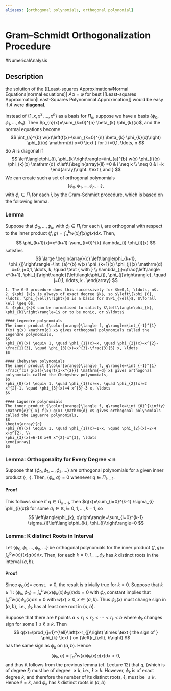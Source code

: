 ```yaml
---
aliases: [orthogonal polynomials, orthogonal polynomial]
---
```

# Gram–Schmidt Orthogonalization Procedure
#NumericalAnalysis 
## Description
the solution of the [[Least-squares Approximation#Normal Equations|normal equations]] $A \alpha=\varphi$ for best [[Least-squares Approximation|Least-Squares Polynomimal Approximation]] would be easy if $A$ were **diagonal**.

Instead of $\left\{1, x, x^{2}, \ldots, x^{n}\right\}$ as a basis for $\Pi_{n}$, suppose we have a basis $\left\{\phi_{0}, \phi_{1}, \ldots, \phi_{n}\right\}$.
Then $p_{n}(x)=\sum_{k=0}^{n} \beta_{k} \phi_{k}(x)$, and the normal equations become
$$
\int_{a}^{b} w(x)\left(f(x)-\sum_{k=0}^{n} \beta_{k} \phi_{k}(x)\right) \phi_{i}(x) \mathrm{d} x=0 \text { for } i=0,1, \ldots, n
$$
So $A$ is diagonal if
$$
\left\langle\phi_{i}, \phi_{k}\right\rangle=\int_{a}^{b} w(x) \phi_{i}(x) \phi_{k}(x) \mathrm{d} x\left\{\begin{array}{ll}
=0 & i \neq k \\
\neq 0 & i=k
\end{array}\right. \text { and }
$$
We can create such a set of orthogonal polynomials
$$
\left\{\phi_{0}, \phi_{1}, \ldots, \phi_{n}, \ldots\right\},
$$
with $\phi_{i} \in \Pi_{i}$ for each $i$, by the Gram-Schmidt procedure, which is based on the following lemma.

### Lemma
Suppose that $\phi_{0}, \ldots, \phi_{k}$, with $\phi_{i} \in \Pi_{i}$ for each $i$, are orthogonal with respect to the inner product $\langle f, g\rangle=\int_{a}^{b} w(x) f(x) g(x) \mathrm{d} x$. Then,
$$
\phi_{k+1}(x)=x^{k+1}-\sum_{i=0}^{k} \lambda_{i} \phi_{i}(x)
$$
satisfies
$$
\large
\begin{array}{c}
\left\langle\phi_{k+1}, \phi_{j}\right\rangle=\int_{a}^{b} w(x) \phi_{k+1}(x) \phi_{j}(x) \mathrm{d} x=0, j=0,1, \ldots, k, \quad \text { with } \\
\lambda_{j}=\frac{\left\langle x^{k+1}, \phi_{j}\right\rangle}{\left\langle\phi_{j}, \phi_{j}\right\rangle}, \quad j=0,1, \ldots, k .
\end{array}
$$

```ad-note
1. The G-S procedure does this successively for $k=0,1, \ldots, n$.
2. $\phi_{k}$ is always of exact degree $k$, so $\left\{\phi_{0}, \ldots, \phi_{\ell}\right\}$ is a basis for $\Pi_{\ell}$, $\forall \ell \geq 0$.
3. $\phi_{k}$ can be normalised to satisfy $\left\langle\phi_{k}, \phi_{k}\right\rangle=1$ or to be monic, or $\ldots$
```

```ad-example
#### Legendre polynomials
The inner product $\color{orange}\langle f, g\rangle=\int_{-1}^{1} f(x) g(x) \mathrm{d} x$ gives orthogonal polynomials called the Legendre polynomials,
$$
\phi_{0}(x) \equiv 1, \quad \phi_{1}(x)=x, \quad \phi_{2}(x)=x^{2}-\frac{1}{3}, \quad \phi_{3}(x)=x^{3}-\frac{3}{5} x, \ldots
$$

#### Chebyshev polynomials
The inner product $\color{orange}\langle f, g\rangle=\int_{-1}^{1} \frac{f(x) g(x)}{\sqrt{1-x^{2}}} \mathrm{~d} x$ gives orthogonal polynomials called the Chebyshev polynomials,
$$
\phi_{0}(x) \equiv 1, \quad \phi_{1}(x)=x, \quad \phi_{2}(x)=2 x^{2}-1, \quad \phi_{3}(x)=4 x^{3}-3 x, \ldots
$$

#### Laguerre polynomials
The inner product $\color{orange}\langle f, g\rangle=\int_{0}^{\infty} \mathrm{e}^{-x} f(x) g(x) \mathrm{d} x$ gives orthogonal polynomials called the Laguerre polynomials,
$$
\begin{array}{c}
\phi_{0}(x) \equiv 1, \quad \phi_{1}(x)=1-x, \quad \phi_{2}(x)=2-4 x+x^{2}, \\
\phi_{3}(x)=6-18 x+9 x^{2}-x^{3}, \ldots
\end{array}
$$
```

### Lemma: Orthogonality for Every Degree < n
Suppose that $\left\{\phi_{0}, \phi_{1}, \ldots, \phi_{k}, \ldots\right\}$ are orthogonal polynomials for a given inner product $\langle\cdot, \cdot\rangle$. Then, $\left\langle\phi_{k}, q\right\rangle=0$ whenever $q \in \Pi_{k-1}$.
#### Proof
This follows since if $q \in \Pi_{k-1}$, then $q(x)=\sum_{i=0}^{k-1} \sigma_{i} \phi_{i}(x)$ for some $\sigma_{i} \in \mathbb{R}, i=$ $0,1, \ldots, k-1$, so
$$
\left\langle\phi_{k}, q\right\rangle=\sum_{i=0}^{k-1} \sigma_{i}\left\langle\phi_{k}, \phi_{i}\right\rangle=0
$$

### Lemma: K distinct Roots in Interval
Let $\left\{\phi_{0}, \phi_{1}, \ldots, \phi_{n}, \ldots\right\}$ be orthogonal polynomials for the inner product $\langle f, g\rangle=$ $\int_{a}^{b} w(x) f(x) g(x) \mathrm{d} x$. Then, for each $k=0,1, \ldots, \phi_{k}$ has $k$ distinct roots in the interval $(a,b)$.
#### Proof
Since $\phi_{0}(x) \equiv$ const. $\neq 0$, the result is trivially true for $k=0$. Suppose that $k \geq 1$ : $\left\langle\phi_{k}, \phi_{0}\right\rangle=\int_{a}^{b} w(x) \phi_{k}(x) \phi_{0}(x) \mathrm{d} x=0$ with $\phi_{0}$ constant implies that $\int_{a}^{b} w(x) \phi_{k}(x) \mathrm{d} x=0$ with $w(x)>0, x \in(a, b)$. Thus $\phi_{k}(x)$ must change sign in $(a, b)$, i.e., $\phi_{k}$ has at least one root in $(a, b)$.

Suppose that there are $\ell$ points $a<r_{1}<r_{2}<\cdots<r_{\ell}<b$ where $\phi_{k}$ changes sign for some $1 \leq \ell \leq k$. Then
$$
q(x)=\prod_{j=1}^{\ell}\left(x-r_{j}\right) \times \text { the sign of } \phi_{k} \text { on }\left(r_{\ell}, b\right)
$$
has the same sign as $\phi_{k}$ on $(a, b)$. Hence
$$
\left\langle\phi_{k}, q\right\rangle=\int_{a}^{b} w(x) \phi_{k}(x) q(x) \mathrm{d} x>0,
$$
and thus it follows from the previous lemma (cf. Lecture 12) that $q$, (which is of degree $\ell)$ must be of degree $\geq k$, i.e., $\ell \geq k$. However, $\phi_{k}$ is of exact degree $k$, and therefore the number of its distinct roots, $\ell$, must be $\leq k$. Hence $\ell=k$, and $\phi_{k}$ has $k$ distinct roots in $(a, b)$